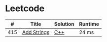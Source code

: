 # Leetcode

| # | Title | Solution | Runtime |
|---| ----- | -------- | ------- |
|415|[ Add Strings](https://leetcode.com/problems/add-strings/)|[C++](./solutions/415.%20Add%20Strings.cpp)|24 ms|
